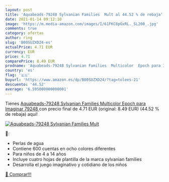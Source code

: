 ```yaml
---
layout: post
title: 'Aquabeads-79248 Sylvanian Families  Mult al 44.52 % de rebaja'
date: 2021-01-14 09:12:10
image: 'https://m.media-amazon.com/images/I/61FKC8pGxRL._SL200_.jpg'
comments: true
category: ofertas
author: ring
slug: 'B00SUZXD24-es'
actualPrice: 4.71 EUR
currency: EUR
price: 4.71
comparePrice: 8.49 EUR
prodname: 'Aquabeads-79248 Sylvanian Families  Multicolor  Epoch para Imaginar 79248 '
country: 'es'
flag: '🇪🇸'
buyurl: 'https://www.amazon.es/dp/B00SUZXD24/?tag=tolees-21'
descuento: '44.52'
average: '6.595000000000001'
---
```


Tienes [Aquabeads-79248 Sylvanian Families  Multicolor  Epoch para Imaginar 79248 ](https://www.amazon.es/dp/B00SUZXD24/?tag=tolees-21) con precio final de  4.71 EUR (original: 8.49 EUR) (44.52 %  de rebaja) aqui!

[![Aquabeads-79248 Sylvanian Families  Mult](https://m.media-amazon.com/images/I/61FKC8pGxRL._SL200_.jpg)](https://www.amazon.es/dp/B00SUZXD24/?tag=tolees-21)

🔎:

- Perlas de agua
- Contiene 600 cuentas en ocho colores diferentes
- Para niños de 4 a 14 años
- Incluye cuatro hojas de plantilla de la marca sylvanian families
- Desarrolla el juego imaginativo y cotidiano de los niños

[🛒 Comprar!!!](https://www.amazon.es/dp/B00SUZXD24/?tag=tolees-21)
